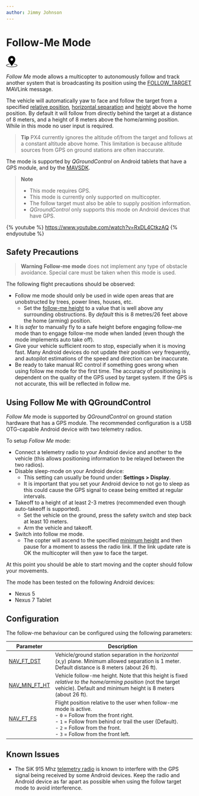 ```yaml
---
author: Jimmy Johnson
---
```


# Follow-Me Mode

[<img src="../../assets/site/position_fixed.svg" title="Position fix required (e.g. GPS)" width="30px" />](../getting_started/flight_modes.md#key_position_fixed)

*Follow Me* mode allows a multicopter to autonomously follow and track another system that is broadcasting its position using the [FOLLOW_TARGET](https://mavlink.io/en/messages/common.html#FOLLOW_TARGET) MAVLink message.

The vehicle will automatically yaw to face and follow the target from a specified [relative position](#NAV_FT_FS), [horizontal separation](#NAV_FT_DST) and [height](#NAV_MIN_FT_HT) above the home position.
By default it will follow from directly behind the target at a distance of 8 meters, and a height of 8 meters above the home/arming position.
While in this mode no user input is required.

> **Tip** PX4 currently ignores the altitude of/from the target and follows at a constant altitude above home.
  This limitation is because altitude sources from GPS on ground stations are often inaccurate.

The mode is supported by *QGroundControl* on Android tablets that have a GPS module, and by the [MAVSDK](https://mavsdk.mavlink.io/develop/en/api_reference/classmavsdk_1_1_follow_me.html).


> **Note** 
> * This mode requires GPS.
> * This mode is currently only supported on multicopter.
> * The follow target must also be able to supply position information.
> * *QGroundControl* only supports this mode on Android devices that have GPS.

{% youtube %}
https://www.youtube.com/watch?v=RxDL4CtkzAQ
{% endyoutube %}


## Safety Precautions

> **Warning** **Follow-me mode** does not implement any type of obstacle avoidance.
  Special care must be taken when this mode is used.

The following flight precautions should be observed:
- Follow me mode should only be used in wide open areas that are unobstructed by trees, power lines, houses, etc.
  - Set the [follow-me height](#NAV_MIN_FT_HT) to a value that is well above any surrounding obstructions.
    By *default* this is 8 metres/26 feet above the home (arming) position.
- It is *safer* to manually fly to a safe height before engaging follow-me mode than to engage follow-me mode when landed (even though the mode implements auto take off).
- Give your vehicle sufficient room to stop, especially when it is moving fast.
  Many Android devices do not update their position very frequently, and autopilot estimations of the speed and direction can be inaccurate.
- Be ready to take manual RC control if something goes wrong when using follow me mode for the first time.
  The accuracy of positioning is dependent on the quality of the GPS used by target system.
  If the GPS is not accurate, this will be reflected in follow me.

## Using Follow Me with QGroundControl

*Follow Me* mode is supported by *QGroundControl* on ground station hardware that has a GPS module.
The recommended configuration is a USB OTG-capable Android device with two telemetry radios.

To setup *Follow Me* mode:
- Connect a telemetry radio to your Android device and another to the vehicle (this allows positioning information to be relayed between the two radios).
- Disable sleep-mode on your Android device:
  - This setting can usually be found under: **Settings \> Display**.
  - It is important that you set your Android device to not go to sleep as this could cause the GPS signal to cease being emitted at regular intervals.
- Takeoff to a height of at least 2-3 metres (recommended even though auto-takeoff is supported).
  - Set the vehicle on the ground, press the safety switch and step back at least 10 meters.
  - Arm the vehicle and takeoff.
- Switch into follow me mode.
  - The copter will ascend to the specified [minimum height](#NAV_MIN_FT_HT) and then pause for a moment to assess the radio link.
    If the link update rate is OK the multicopter will then yaw to face the target.

At this point you should be able to start moving and the copter should follow your movements.

The mode has been tested on the following Android devices:
- Nexus 5
- Nexus 7 Tablet


## Configuration

The follow-me behaviour can be configured using the following parameters:

Parameter | Description
--- | ---
<span id="NAV_FT_DST"></span>[NAV_FT_DST](../advanced_config/parameter_reference.md#NAV_FT_DST) | Vehicle/ground station separation in the *horizontal* (x,y) plane. Minimum allowed separation is 1 meter. Default distance is 8 meters (about 26 ft).
<span id="NAV_MIN_FT_HT"></span>[NAV_MIN_FT_HT](../advanced_config/parameter_reference.md#NAV_MIN_FT_HT) | Vehicle follow-me height. Note that this height is fixed *relative to the home/arming position* (not the target vehicle). Default and minimum height is 8 meters (about 26 ft).
<span id="NAV_FT_FS"></span>[NAV_FT_FS](../advanced_config/parameter_reference.md#NAV_FT_FS) | Flight position relative to the user when follow-me mode is active.<br>- `0` = Follow from the front right.<br>- `1` = Follow from behind or trail the user (Default).<br>- `2` = Follow from the front.<br>- `3` = Follow from the front left.


## Known Issues

- The SiK 915 Mhz [telemetry radio](../telemetry/sik_radio.md) is known to interfere with the GPS signal being received by some Android devices.
  Keep the radio and Android device as far apart as possible when using the follow target mode to avoid interference.
